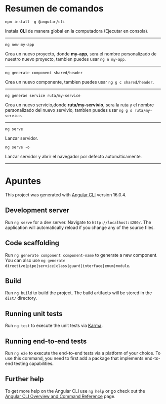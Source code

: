 
# Resumen de comandos

`npm install -g @angular/cli`

Instala **CLI** de manera global en la computadora (Ejecutar en consola).

---

`ng new my-app`

Crea un nuevo proyecto, donde **my-app**, sera el nombre personalizado de nuestro nuevo proyecto, tambien puedes usar `ng n my-app`.

---

`ng generate component shared/header` 

Crea un nuevo componente, tambien puedes usar `ng g c shared/header`.

---

`ng generae service ruta/my-service` 

Crea un nuevo servicio,donde **ruta/my-servivio**, sera la ruta y el nombre personalizado del nuevo servivio, tambien puedes usar `ng g s ruta/my-service`.

---

`ng serve` 

Lanzar servidor.

`ng serve -o` 

Lanzar servidor y abrir el navegador por defecto automáticamente.

---

# Apuntes

This project was generated with [Angular CLI](https://github.com/angular/angular-cli) version 16.0.4.

## Development server

Run `ng serve` for a dev server. Navigate to `http://localhost:4200/`. The application will automatically reload if you change any of the source files.

## Code scaffolding

Run `ng generate component component-name` to generate a new component. You can also use `ng generate directive|pipe|service|class|guard|interface|enum|module`.

## Build

Run `ng build` to build the project. The build artifacts will be stored in the `dist/` directory.

## Running unit tests

Run `ng test` to execute the unit tests via [Karma](https://karma-runner.github.io).

## Running end-to-end tests

Run `ng e2e` to execute the end-to-end tests via a platform of your choice. To use this command, you need to first add a package that implements end-to-end testing capabilities.

## Further help

To get more help on the Angular CLI use `ng help` or go check out the [Angular CLI Overview and Command Reference](https://angular.io/cli) page.
